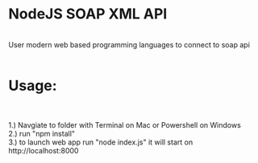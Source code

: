 # NodeJS SOAP XML API
<br />
 User modern web based programming languages to connect to soap api
<br />
<br />

# Usage:
<br />
<br />
1.) Navgiate to folder with Terminal on Mac or Powershell on Windows
<br />
2.) run "npm install"
<br />
3.) to launch web app run "node index.js" it will start on http://localhost:8000

